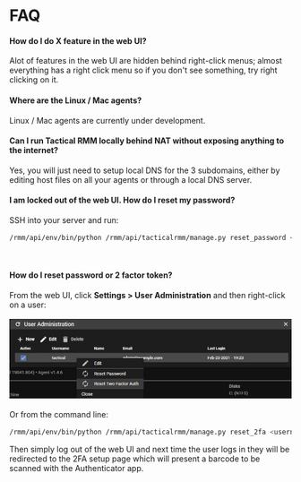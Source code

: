 # FAQ


#### How do I do X feature in the web UI?
Alot of features in the web UI are hidden behind right-click menus; almost everything has a right click menu so if you don't see something, try right clicking on it.
#### Where are the Linux / Mac agents?
Linux / Mac agents are currently under development.

#### Can I run Tactical RMM locally behind NAT without exposing anything to the internet?
Yes, you will just need to setup local DNS for the 3 subdomains, either by editing host files on all your agents or through a local DNS server.
#### I am locked out of the web UI. How do I reset my password?

SSH into your server and run:
```bash
/rmm/api/env/bin/python /rmm/api/tacticalrmm/manage.py reset_password <username>
```

<br/>

#### How do I reset password or 2 factor token?
From the web UI, click **Settings > User Administration** and then right-click on a user:<br/><br/>
![reset2fa](images/reset2fa.png)
<br/><br/>
Or from the command line:<br/>
```bash
/rmm/api/env/bin/python /rmm/api/tacticalrmm/manage.py reset_2fa <username>
```
Then simply log out of the web UI and next time the user logs in they will be redirected to the 2FA setup page which will present a barcode to be scanned with the Authenticator app.
